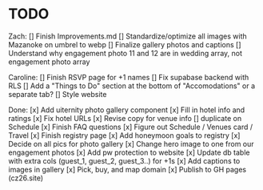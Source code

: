 # TODO

Zach:
[] Finish Improvements.md
[] Standardize/optimize all images with Mazanoke on umbrel to webp
[] Finalize gallery photos and captions
[] Understand why engagement photo 11 and 12 are in wedding array, not engagement photo array

Caroline:
[] Finish RSVP page for +1 names
[] Fix supabase backend with RLS
[] Add a "Things to Do" section at the bottom of "Accomodations" or a separate tab?
[] Style website

Done:
[x] Add uiternity photo gallery component
[x] Fill in hotel info and ratings
[x] Fix hotel URLs
[x] Revise copy for venue info [] duplicate on Schedule
[x] Finish FAQ questions
[x] Figure out Schedule / Venues card / Travel
[x] Finish registry page
[x] Add honeymoon goals to registry
[x] Decide on all pics for photo gallery
[x] Change hero image to one from our engagement photos
[x] Add pw protection to website
[x] Update db table with extra cols (guest_1, guest_2, guest_3..) for +1s
[x] Add captions to images in gallery
[x] Pick, buy, and map domain
[x] Publish to GH pages (cz26.site)
